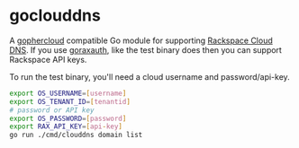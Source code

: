 # goclouddns

A [gophercloud][gophercloud] compatible Go module for supporting
[Rackspace Cloud DNS][raxclouddns]. If you use [goraxauth][goraxauth],
like the test binary does then you can support Rackspace API keys.

To run the test binary, you'll need a cloud username and password/api-key.

```bash
export OS_USERNAME=[username]
export OS_TENANT_ID=[tenantid]
# password or API key
export OS_PASSWORD=[password]
export RAX_API_KEY=[api-key]
go run ./cmd/clouddns domain list
```

[gophercloud]: <https://github.com/gophercloud/gophercloud>
[goraxauth]: <https://github.com/rackerlabs/goraxauth>
[raxclouddns]: <https://docs.rackspace.com/docs/cloud-dns>
